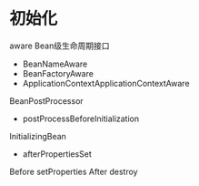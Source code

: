 # 初始化

aware Bean级生命周期接口
- BeanNameAware
- BeanFactoryAware
- ApplicationContextApplicationContextAware


BeanPostProcessor
- postProcessBeforeInitialization

InitializingBean
- afterPropertiesSet


Before setProperties
After  destroy